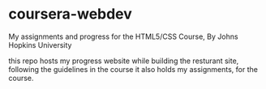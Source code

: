 # coursera-webdev
My assignments and progress for the HTML5/CSS Course, By Johns Hopkins University

this repo hosts my progress website while building the resturant site, following the guidelines in the course
it also holds my assignments, for the course. 

